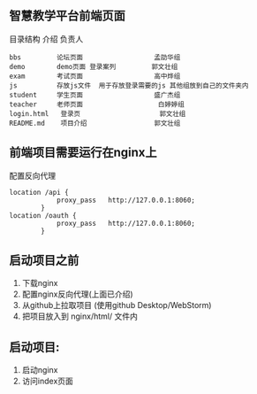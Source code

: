 智慧教学平台前端页面
----------
目录结构        介绍                      负责人

    bbs         论坛页面                  孟劭华组
    demo        demo页面 登录案列         郭文壮组
    exam        考试页面                  高中烨组
    js          存放js文件  用于存放登录需要的js 其他组放到自己的文件夹内
    student     学生页面                  盛广杰组
    teacher     老师页面                   白婷婷组
    login.html   登录页                    郭文壮组
    README.md    项目介绍                 郭文壮组

## 前端项目需要运行在nginx上
配置反向代理

    location /api {
                proxy_pass   http://127.0.0.1:8060;
            }
    location /oauth {
                proxy_pass   http://127.0.0.1:8060;
            }

## 启动项目之前
1. 下载nginx
2. 配置nginx反向代理(上面已介绍)
3. 从github上拉取项目  (使用github Desktop/WebStorm)
4. 把项目放入到 nginx/html/ 文件内
## 启动项目:
1. 启动nginx
2. 访问index页面



